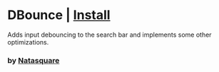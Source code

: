 # DBounce | [Install](index.js?raw=1)

Adds input debouncing to the search bar and implements some other optimizations.

### by [Natasquare](https://nat.is-a.dev)
